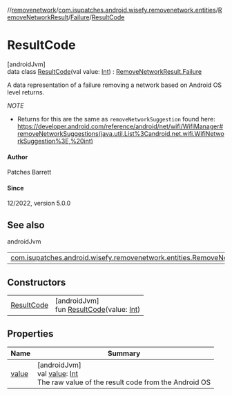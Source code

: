 //[removenetwork](../../../../../index.md)/[com.isupatches.android.wisefy.removenetwork.entities](../../../index.md)/[RemoveNetworkResult](../../index.md)/[Failure](../index.md)/[ResultCode](index.md)

# ResultCode

[androidJvm]\
data class [ResultCode](index.md)(val value: [Int](https://kotlinlang.org/api/latest/jvm/stdlib/kotlin/-int/index.html)) : [RemoveNetworkResult.Failure](../index.md)

A data representation of a failure removing a network based on Android OS level returns.

*NOTE*

- 
   Returns for this are the same as `removeNetworkSuggestion` found here: https://developer.android.com/reference/android/net/wifi/WifiManager#removeNetworkSuggestions(java.util.List%3Candroid.net.wifi.WifiNetworkSuggestion%3E,%20int)

#### Author

Patches Barrett

#### Since

12/2022, version 5.0.0

## See also

androidJvm

| | |
|---|---|
| [com.isupatches.android.wisefy.removenetwork.entities.RemoveNetworkResult.Failure](../index.md) |  |

## Constructors

| | |
|---|---|
| [ResultCode](-result-code.md) | [androidJvm]<br>fun [ResultCode](-result-code.md)(value: [Int](https://kotlinlang.org/api/latest/jvm/stdlib/kotlin/-int/index.html)) |

## Properties

| Name | Summary |
|---|---|
| [value](value.md) | [androidJvm]<br>val [value](value.md): [Int](https://kotlinlang.org/api/latest/jvm/stdlib/kotlin/-int/index.html)<br>The raw value of the result code from the Android OS |
